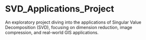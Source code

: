 # SVD_Applications_Project
An exploratory project diving into the applications of Singular Value Decomposition (SVD), focusing on dimension reduction, image compression, and real-world GIS applications.
